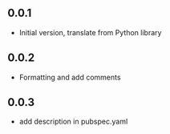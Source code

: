 ## 0.0.1
- Initial version, translate from Python library
## 0.0.2
- Formatting and add comments
## 0.0.3
- add description in pubspec.yaml